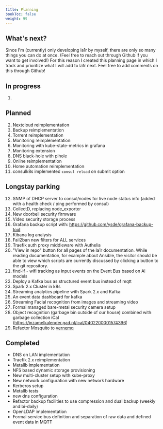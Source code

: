 ```yaml
---
title: Planning
bookToc: false
weight: 99
---
```


## What's next?
Since I'm (currently) only developing la1r by myself, there are only so many things you can do at once. 
(Feel free to reach out through Github if you want to get involved!)
For this reason I created this planning page in which I track and prioritize what I will add to la1r next.
Feel free to add comments on this through Github!

## In progress
1.  

## Planned
2. Nextcloud reimplementation
3. Backup reimplementation
4. Torrent reimplementation
5. Monitoring reimplementation
6. Monitoring with kube-state-metrics in grafana
7. Monitoring extension
8.  DNS black-hole with pihole
9.  Online reimplementation
10. Home automation reimplementation
11. consulk8s implemented ```consul reload``` on submit option

## Longstay parking
12. SNMP of DHCP server to consul/nodes for live node status info (added with a health check / ping performed by consul)
13. CollectD, replacing node_exporter
14. New doorbell security firmware
15. Video security storage process   
16. Grafana backup script with: https://github.com/ysde/grafana-backup-tool
17. Kibana log analysis
18. Fail2ban new filters for ALL services
19. Traefik auth proxy middleware with Authelia
20. "View in repo" button for all pages of the la1r documentation. While reading documentation, for example about Ansible, the visitor should be able to view which scripts are currently discussed by clicking a button to the git repository.
21. find-lf - wifi tracking as input events on the Event Bus based on AI models
22. Deploy a Kafka bus as structured event bus instead of mqtt
23. Spark 2.x Cluster in k8s
24. Streaming analytics pipeline with Spark 2.x and Kafka
25. An event data dashboard for kafka
26. Streaming Facial recognition from images and streaming video
27. Formal managed bare-metal security camera setup
28. Object recognition (garbage bin outside of our house) combined with garbage collection iCal (https://inzamelkalender.gad.nl/ical/0402200001574396)
29. Refactor Mosquito to [vernemq](https://vernemq.com/) 

## Completed
* DNS on LAN implementation
* Traefik 2.x reimplementation
* Metallb implementation
* NFS based dynamic storage provisioning
* New multi-cluster setup with kube-proxy
* New network configuration with new network hardware
* Kerberos setup
* Metallb tests
* new dns configuration
* Refactor backup facilities to use compression and dual backup (weekly and bi-daily)
* OpenLDAP implementation
* Formal service bus definition and separation of raw data and defined event data in MQTT